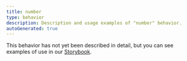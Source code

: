 ```yaml
---
title: number
type: behavior
description: Description and usage examples of "number" behavior.
autoGenerated: true
---
```


This behavior has not yet been described in detail, but you can see examples of use in our [Storybook](/storybook).